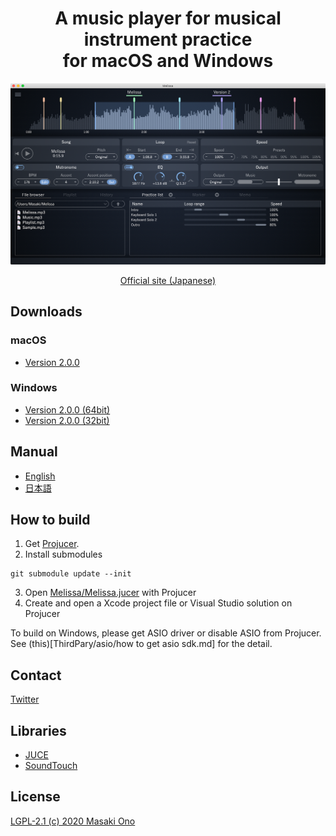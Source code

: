 <h1 align="center">A music player for musical instrument practice<br>for macOS and Windows</h1>

![uiimage](docs/images/screenshot.png)

<div align="center"> <a href="https://mosynthkey.github.io/Melissa/">Official site (Japanese)</a></div>

## Downloads
### macOS
- [Version 2.0.0](https://github.com/mosynthkey/Melissa/releases/download/v1.0.0/Melissa_2_0_0.dmg)

### Windows
- [Version 2.0.0 (64bit)](https://github.com/mosynthkey/Melissa/releases/download/v1.0.0/Melissa_2.0.0_64.zip)
- [Version 2.0.0 (32bit)](https://github.com/mosynthkey/Melissa/releases/download/v1.0.0/Melissa_2.0.0_32.zip)

## Manual
- [English](https://github.com/mosynthkey/Melissa/wiki/Manual-(English))
- [日本語](https://github.com/mosynthkey/Melissa/wiki/Manual-(Japanese))

## How to build
1. Get [Projucer](https://juce.com/discover/projucer).
2. Install submodules
```
git submodule update --init
```
3. Open [Melissa/Melissa.jucer](Melissa/Melissa.jucer) with Projucer
4. Create and open a Xcode project file or Visual Studio solution on Projucer

To build on Windows, please get ASIO driver or disable ASIO from Projucer.
See (this)[ThirdPary/asio/how to get asio sdk.md] for the detail.

## Contact
[Twitter](https://twitter.com/Melissa__Player)

## Libraries
- [JUCE](https://juce.com) 
- [SoundTouch](https://www.surina.net/soundtouch/)

## License
[LGPL-2.1 (c) 2020 Masaki Ono](LICENSE)
